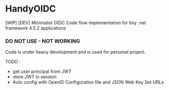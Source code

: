 
# HandyOIDC
[WIP] [DEV] Minimalist OIDC Code flow implementation for tiny .net framework 4.5.2 applications


### DO NOT USE - NOT WORKING

Code is under heavy development and is used for personal project.

TODO : 
 - get user principal from JWT
 - store JWT in session
 - Auto config with OpenID Configuration file and JSON Web Key Set URLs



